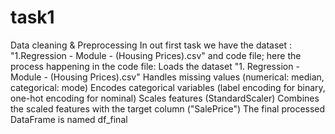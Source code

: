 # task1
Data cleaning &amp; Preprocessing
In out first task we have the dataset : "1.Regression - Module - (Housing Prices).csv" and code file;
here the process happening in the code file:
Loads the dataset "1. Regression - Module - (Housing Prices).csv"
Handles missing values (numerical: median, categorical: mode)
Encodes categorical variables (label encoding for binary, one-hot encoding for nominal)
Scales features (StandardScaler)
Combines the scaled features with the target column ("SalePrice")
The final processed DataFrame is named df_final


